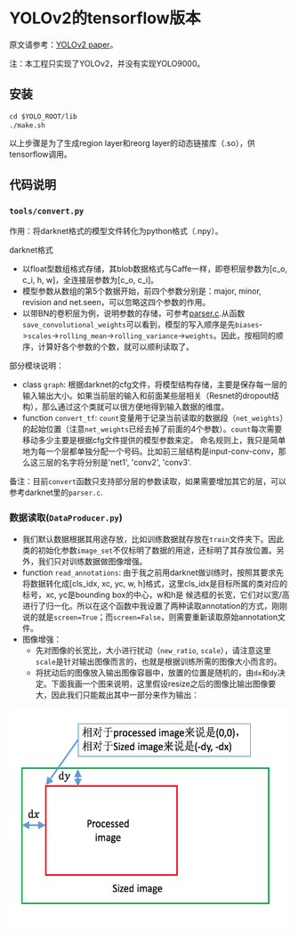 # YOLOv2的tensorflow版本

原文请参考：[YOLOv2 paper](https://pjreddie.com/media/files/papers/YOLO9000.pdf)。

注：本工程只实现了YOLOv2，并没有实现YOLO9000。

## 安装

```Shell
cd $YOLO_ROOT/lib
./make.sh
```
以上步骤是为了生成region layer和reorg layer的动态链接库（.so），供tensorflow调用。

## 代码说明

### `tools/convert.py`

作用：将darknet格式的模型文件转化为python格式（.npy）。

darknet格式
* 以float型数组格式存储，其blob数据格式与Caffe一样，即卷积层参数为[c_o, c_i, h, w]，全连接层参数为[c_o, c_i]。
* 模型参数从数组的第5个数据开始，前四个参数分别是：major, minor, revision and net.seen，可以忽略这四个参数的作用。
* 以带BN的卷积层为例，说明参数的存储，可参考[parser.c](https://github.com/pjreddie/darknet/blob/cd5d393b46b59dc72a5150436e70fa91a2918b2d/src/parser.c).从函数`save_convolutional_weights`可以看到，模型的写入顺序是先`biases`->`scales`->`rolling_mean`->`rolling_variance`->`weights`。因此，按相同的顺序，计算好各个参数的个数，就可以顺利读取了。

部分模块说明：
* class `graph`: 根据darknet的cfg文件，将模型结构存储，主要是保存每一层的输入输出大小。如果当前层的输入和前面某些层相关（Resnet的dropout结构），那么通过这个类就可以很方便地得到输入数据的维度。
* function `convert_tf`: `count`变量用于记录当前读取的数据段（`net_weights`）的起始位置（注意`net_weights`已经去掉了前面的4个参数）。`count`每次需要移动多少主要是根据cfg文件提供的模型参数来定。
命名规则上，我只是简单地为每一个层都单独分配一个号码。比如前三层结构是input-conv-conv，那么这三层的名字将分别是'net1', 'conv2', 'conv3'.

备注：目前`convert`函数只支持部分层的参数读取，如果需要增加其它的层，可以参考darknet里的`parser.c`.

### 数据读取(`DataProducer.py`)
* 我们默认数据根据其用途存放，比如训练数据就存放在`train`文件夹下。因此类的初始化参数`image_set`不仅标明了数据的用途，还标明了其存放位置。另外，我们只对训练数据做图像增强。
* function `read_annotations`: 由于我之前用darknet做训练时，按照其要求先将数据转化成[cls_idx, xc, yc, w, h]格式，这里cls_idx是目标所属的类对应的标号，xc, yc是bounding box的中心，w和h是
候选框的长宽，它们对以宽/高进行了归一化。所以在这个函数中我设置了两种读取annotation的方式，刚刚说的就是`screen=True`；而`screen=False`，则需要重新读取原始annotation文件。
* 图像增强：
    * 先对图像的长宽比，大小进行扰动（`new_ratio`, `scale`），请注意这里`scale`是针对输出图像而言的，也就是根据训练所需的图像大小而言的。
    * 将扰动后的图像放入输出图像容器中，放置的位置是随机的，由`dx`和`dy`决定。下面我画一个图来说明，这里假设resize之后的图像比输出图像要大，因此我们只能裁出其中一部分来作为输出：

<div align=center><img width="600" height="400" src="intro_material/image_processing.png"/></div>